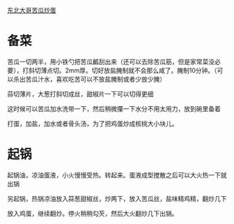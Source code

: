 [东北大哥苦瓜炒蛋](https://www.bilibili.com/video/BV1Mu411b7Tf/?vd_source=386bdb94ff2a430f8d22a6de9755030c)

# 备菜

苦瓜一切两半，用小铁勺把苦瓜瓤刮出来（还可以去除苦瓜筋，但是家常菜没必要），打斜切薄点切。2mm厚。切好放盐腌制就不会那么咸了。腌制10分钟。（可以杀出苦瓜汁水，喜欢吃苦可以不放盐腌制或者少放少腌）

蒜切薄片，大葱打斜切成丝，甜椒片一下可以切得更细

这时候可以苦瓜加水洗带一下，然后稍微攥一下水分不用太用力，放到碗里备着

打蛋，加盐，加水或者骨头汤，为了把鸡蛋炒成核桃大小块儿。

# 起锅

起锅油，凉油蛋液，小火慢慢受热。转起来。蛋液成型搅散之后可以大火热一下就出锅

另起锅，热锅凉油放入蒜葱甜椒丝，炒两下，放入苦瓜丝，盐味精鸡精，翻炒几下

放入鸡蛋，继续翻炒。停火稍稍勾芡，然后大火翻炒几下出锅。